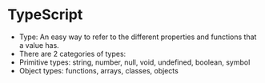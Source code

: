 # TypeScript 

- Type: An easy way to refer to the different properties and functions that a value has.
- There are 2 categories of types: 
 - Primitive types: string, number, null, void, undefined, boolean, symbol
 - Object types: functions, arrays, classes, objects

